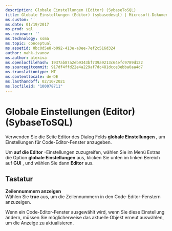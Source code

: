 ```yaml
---
description: Globale Einstellungen (Editor) (SybaseToSQL)
title: Globale Einstellungen (Editor) (sybasedesql) | Microsoft-Dokumentation
ms.custom: ''
ms.date: 01/19/2017
ms.prod: sql
ms.reviewer: ''
ms.technology: ssma
ms.topic: conceptual
ms.assetid: 0bc0d5e8-b092-413e-a0ee-7ef2c516d324
author: nahk-ivanov
ms.author: alexiva
ms.openlocfilehash: 1937ab87a2eb9343bf739a9213c64efc9789d122
ms.sourcegitcommit: 917df4ffd22e4a229af7dc481dcce3ebba0aa4d7
ms.translationtype: MT
ms.contentlocale: de-DE
ms.lasthandoff: 02/10/2021
ms.locfileid: "100078711"
---
```

# <a name="global-settings-editor-sybasetosql"></a>Globale Einstellungen (Editor) (SybaseToSQL)
Verwenden Sie die Seite Editor des Dialog Felds **globale Einstellungen** , um Einstellungen für Code-Editor-Fenster anzugeben.  
  
Um **auf die Editor** -Einstellungen zuzugreifen, wählen Sie im Menü Extras die Option **globale Einstellungen** aus, klicken Sie unten im linken Bereich auf **GUI** , und wählen Sie dann **Editor** aus.  
  
## <a name="options"></a>Tastatur  
**Zeilennummern anzeigen**  
Wählen Sie **true** aus, um die Zeilennummern in den Code-Editor-Fenstern anzuzeigen.  
  
Wenn ein Code-Editor-Fenster ausgewählt wird, wenn Sie diese Einstellung ändern, müssen Sie möglicherweise das aktuelle Objekt erneut auswählen, um die Anzeige zu aktualisieren.  
  
